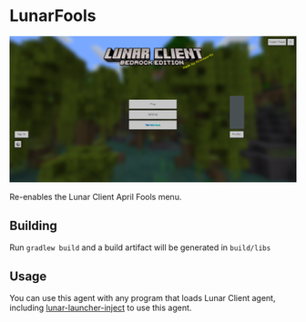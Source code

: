# LunarFools

![The image shows the Lunar Client April Fools main menu](./doc/main-menu.png)

Re-enables the Lunar Client April Fools menu.

## Building

Run `gradlew build` and a build artifact will be generated in `build/libs`

## Usage

You can use this agent with any program that loads Lunar Client agent, including [lunar-launcher-inject](https://github.com/Nilsen84/lunar-launcher-inject) to use this agent.
